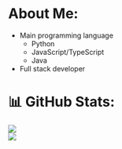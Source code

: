# About Me:  
- Main programming language
  - Python 
  - JavaScript/TypeScript
  - Java
- Full stack developer

# 📊 GitHub Stats:
![](https://github-readme-streak-stats.herokuapp.com/?user=tonno7103&theme=dark&hide_border=false)<br/>
![](https://github-readme-stats.vercel.app/api/top-langs/?username=tonno7103&theme=dark&hide_border=false&include_all_commits=true&count_private=true&layout=compact)

